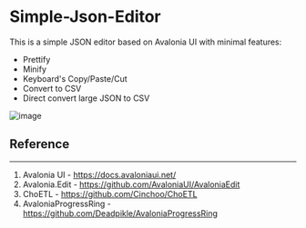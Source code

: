 # Simple-Json-Editor

This is a simple JSON editor based on Avalonia UI with minimal features:
- Prettify
- Minify
- Keyboard's Copy/Paste/Cut
- Convert to CSV
- Direct convert large JSON to CSV

![image](https://user-images.githubusercontent.com/44023565/234268893-69580df6-1f7c-41c0-a17c-e302500b1d18.png)

## Reference

--- 

1. Avalonia UI - https://docs.avaloniaui.net/
2. Avalonia.Edit - https://github.com/AvaloniaUI/AvaloniaEdit
3. ChoETL - https://github.com/Cinchoo/ChoETL
4. AvaloniaProgressRing - https://github.com/Deadpikle/AvaloniaProgressRing
